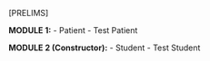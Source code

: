 [PRELIMS]

  **MODULE 1:**
    - Patient
    - Test Patient
  

  **MODULE 2 (Constructor):**
    - Student
    - Test Student
